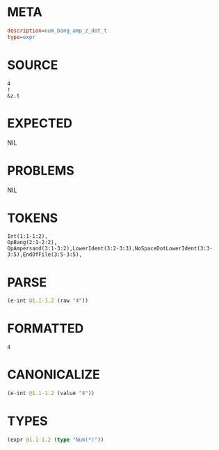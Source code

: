 # META
~~~ini
description=num_bang_amp_z_dot_t
type=expr
~~~
# SOURCE
~~~roc
4
!
&z.t
~~~
# EXPECTED
NIL
# PROBLEMS
NIL
# TOKENS
~~~zig
Int(1:1-1:2),
OpBang(2:1-2:2),
OpAmpersand(3:1-3:2),LowerIdent(3:2-3:3),NoSpaceDotLowerIdent(3:3-3:5),EndOfFile(3:5-3:5),
~~~
# PARSE
~~~clojure
(e-int @1.1-1.2 (raw "4"))
~~~
# FORMATTED
~~~roc
4
~~~
# CANONICALIZE
~~~clojure
(e-int @1.1-1.2 (value "4"))
~~~
# TYPES
~~~clojure
(expr @1.1-1.2 (type "Num(*)"))
~~~
